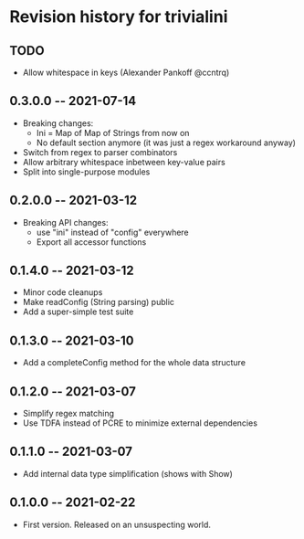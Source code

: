 # Revision history for trivialini

## TODO

* Allow whitespace in keys (Alexander Pankoff @ccntrq)

## 0.3.0.0 -- 2021-07-14

* Breaking changes:
    * Ini = Map of Map of Strings from now on
    * No default section anymore (it was just a regex workaround anyway)
* Switch from regex to parser combinators
* Allow arbitrary whitespace inbetween key-value pairs
* Split into single-purpose modules

## 0.2.0.0 -- 2021-03-12

* Breaking API changes:
    * use "ini" instead of "config" everywhere
    * Export all accessor functions

## 0.1.4.0 -- 2021-03-12

* Minor code cleanups
* Make readConfig (String parsing) public
* Add a super-simple test suite

## 0.1.3.0 -- 2021-03-10

* Add a completeConfig method for the whole data structure

## 0.1.2.0 -- 2021-03-07

* Simplify regex matching
* Use TDFA instead of PCRE to minimize external dependencies

## 0.1.1.0 -- 2021-03-07

* Add internal data type simplification (shows with Show)

## 0.1.0.0 -- 2021-02-22

* First version. Released on an unsuspecting world.
